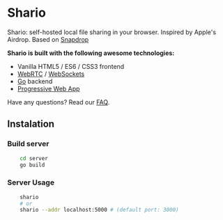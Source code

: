 # Shario

Shario: self-hosted local file sharing in your browser.
Inspired by Apple's Airdrop.
Based on [Snapdrop](https://github.com/RobinLinus/snapdrop)

**Shario is built with the following awesome technologies:**

* Vanilla HTML5 / ES6 / CSS3 frontend
* [WebRTC](http://webrtc.org/) / [WebSockets](http://www.websocket.org/)
* [Go](https://go.dev/) backend
* [Progressive Web App](https://de.wikipedia.org/wiki/Progressive_Web_App)

Have any questions? Read our [FAQ](/docs/faq.md).

## Instalation

### Build server

```bash
    cd server
    go build
```

### Server Usage

```bash
    shario
    # or
    shario --addr localhost:5000 # (default port: 3000)
```
